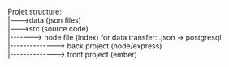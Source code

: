 Projet structure: \
	|--->data (json files) \
	|--->src (source code) \
	|-------> node file (index) for data transfer: .json -> postgresql \
	|--------------> back project (node/express) \
	|--------------> front project (ember)
